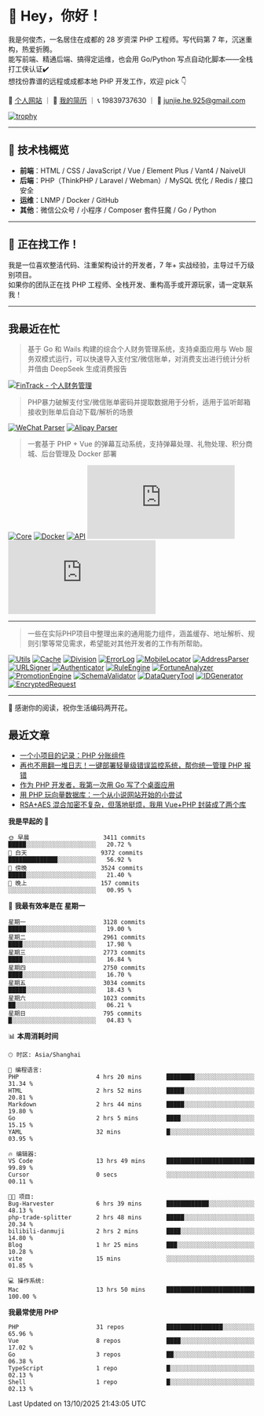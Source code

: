 # 👋 Hey，你好！

我是何俊杰，一名居住在成都的 28 岁资深 PHP 工程师。写代码第 7 年，沉迷重构，热爱折腾。  
能写前端、精通后端、搞得定运维，也会用 Go/Python 写点自动化脚本——全栈打工侠认证✔️  
想找份靠谱的远程或成都本地 PHP 开发工作，欢迎 pick 👇

📄 [个人网站](https://hejunjie.life) ｜ 📄 [我的简历](https://hejunjie.life/docx/%E7%AE%80%E5%8E%8620250406.pdf) ｜ 📞 19839737630 ｜ 📮 junjie.he.925@gmail.com

[![trophy](https://github-profile-trophy.vercel.app/?username=zxc7563598&title=MultiLanguage,Commits,PullRequest,Stars,Experience,Repositories,Followers,Issues)](https://hejunjie.life)

---

## 🚀 技术栈概览

- **前端**：HTML / CSS / JavaScript / Vue / Element Plus / Vant4 / NaiveUI  
- **后端**：PHP（ThinkPHP / Laravel / Webman）/ MySQL 优化 / Redis / 接口安全  
- **运维**：LNMP / Docker / GitHub  
- **其他**：微信公众号 / 小程序 / Composer 套件狂魔 / Go / Python

---

## 📢 正在找工作！

我是一位喜欢整洁代码、注重架构设计的开发者，7 年+ 实战经验，主导过千万级别项目。  
如果你的团队正在找 PHP 工程师、全栈开发、重构高手或开源玩家，请一定联系我！

---

## 我最近在忙

> 基于 Go 和 Wails 构建的综合个人财务管理系统，支持桌面应用与 Web 服务双模式运行，可以快速导入支付宝/微信账单，对消费支出进行统计分析并借由 DeepSeek 生成消费报告

[![FinTrack - 个人财务管理](https://img.shields.io/badge/FinTrack-个人财务管理-0078D7?style=for-the-badge&logo=symantec)](https://github.com/zxc7563598/fintrack-backend)

> PHP暴力破解支付宝/微信账单密码并提取数据用于分析，适用于监听邮箱接收到账单后自动下载/解析的场景

[![WeChat Parser](https://img.shields.io/badge/php--wechat--bill--parser-微信账单解析器-7bb32e?style=for-the-badge&logo=wechat)](https://github.com/zxc7563598/php-wechat-bill-parser)
[![Alipay Parser](https://img.shields.io/badge/php--alipay--bill--parser-支付宝账单解析器-1677ff?style=for-the-badge&logo=alipay)](https://github.com/zxc7563598/php-alipay-bill-parser)

> 一套基于 PHP + Vue 的弹幕互动系统，支持弹幕处理、礼物处理、积分商城、后台管理及 Docker 部署

[![Core](https://img.shields.io/badge/php--bilibili--danmu--core-B站交互核心模块-blueviolet?style=for-the-badge&logo=php)](https://github.com/zxc7563598/php-bilibili-danmu-core)
[![Docker](https://img.shields.io/badge/php--bilibili--danmu--docker-Docker一键部署容器-2496ed?style=for-the-badge&logo=docker)](https://github.com/zxc7563598/php-bilibili-danmu-docker)
[![API](https://img.shields.io/badge/php--bilibili--danmu-项目本体-007acc?style=for-the-badge&logo=php)](https://github.com/zxc7563598/php-bilibili-danmu)
[![Admin](https://img.shields.io/badge/vue--bilibili--danmu--admin-前端：管理后台-42b883?style=for-the-badge&logo=vue.js)](https://github.com/zxc7563598/vue-bilibili-danmu-admin)
[![Shop](https://img.shields.io/badge/vue--bilibili--danmu--shop-前端：移动端积分商城-3eaf7c?style=for-the-badge&logo=vue.js)](https://github.com/zxc7563598/vue-bilibili-danmu-shop)

---

> 一些在实际PHP项目中整理出来的通用能力组件，涵盖缓存、地址解析、规则引擎等常见需求，希望能对其他开发者的工作有所帮助。

[![Utils](https://img.shields.io/badge/php--utils-工具函数集合-6e40c9?style=for-the-badge&logo=php)](https://github.com/zxc7563598/php-utils)
[![Cache](https://img.shields.io/badge/php--cache-多层缓存系统-4c51bf?style=for-the-badge&logo=databricks)](https://github.com/zxc7563598/php-cache)
[![Division](https://img.shields.io/badge/php--china--division-行政区划解析/身份证查询归属地-2d6a4f?style=for-the-badge&logo=mapbox)](https://github.com/zxc7563598/php-china-division)
[![ErrorLog](https://img.shields.io/badge/php--error--log-多通道错误日志-ef476f?style=for-the-badge&logo=textpattern)](https://github.com/zxc7563598/php-error-log)
[![MobileLocator](https://img.shields.io/badge/php--mobile--locator-手机号归属地查询-06d6a0?style=for-the-badge&logo=googlemaps)](https://github.com/zxc7563598/php-mobile-locator)
[![AddressParser](https://img.shields.io/badge/php--address--parser-收货地址解析-118ab2?style=for-the-badge&logo=homeassistant)](https://github.com/zxc7563598/php-address-parser)
[![URLSigner](https://img.shields.io/badge/php--url--signer-签名链接工具-073b4c?style=for-the-badge&logo=linktree)](https://github.com/zxc7563598/php-url-signer)
[![Authenticator](https://img.shields.io/badge/php--google--authenticator-TOTP动态口令-ff6b6b?style=for-the-badge&logo=google)](https://github.com/zxc7563598/php-google-authenticator)
[![RuleEngine](https://img.shields.io/badge/php--simple--rule--engine-轻量规则引擎-f4a261?style=for-the-badge&logo=elastic)](https://github.com/zxc7563598/php-simple-rule-engine)
[![FortuneAnalyzer](https://img.shields.io/badge/php--fortune--analyzer-八字命理分析-c084fc?style=for-the-badge&logo=astro)](https://github.com/zxc7563598/php-fortune-analyzer)
[![PromotionEngine](https://img.shields.io/badge/php--promotion--engine-促销策略引擎-f3722c?style=for-the-badge&logo=shopify)](https://github.com/zxc7563598/php-promotion-engine)
[![SchemaValidator](https://img.shields.io/badge/php--schema--validator-参数验证器-3a86ff?style=for-the-badge&logo=checkmarx)](https://github.com/zxc7563598/php-schema-validator)
[![DataQueryTool](https://img.shields.io/badge/php--data--query--tool-数据查询与导出-0077b6?style=for-the-badge&logo=databricks)](https://github.com/zxc7563598/data-query-tool)
[![IDGenerator](https://img.shields.io/badge/php--id--generator-唯一ID生成器-ff9f1c?style=for-the-badge&logo=apachekafka)](https://github.com/zxc7563598/php-id-generator)
[![EncryptedRequest](https://img.shields.io/badge/php--encrypted--request-请求加密处理工具包-6f4e7c?style=for-the-badge&logo=foundryvirtualtabletop)](https://github.com/zxc7563598/php-encrypted-request)


---

👋 感谢你的阅读，祝你生活编码两开花。

## 最近文章
<!-- BLOG-POST-LIST:START -->
- [一个小项目的记录：PHP 分账组件](https://hejunjie.life/posts/62e95bf2.html)
- [再也不用翻一堆日志！一键部署轻量级错误监控系统，帮你统一管理 PHP 报错](https://hejunjie.life/posts/23cf1f6b.html)
- [作为 PHP 开发者，我第一次用 Go 写了个桌面应用](https://hejunjie.life/posts/d7285de6.html)
- [用 PHP 玩向量数据库：一个从小说网站开始的小尝试](https://hejunjie.life/posts/9dff3f92.html)
- [RSA+AES 混合加密不复杂，但落地挺烦，我用 Vue+PHP 封装成了两个库](https://hejunjie.life/posts/9634b05b.html)
<!-- BLOG-POST-LIST:END -->


<!--START_SECTION:waka-->
**我是早起的 🐤** 

```text
🌞 早晨                     3411 commits        █████░░░░░░░░░░░░░░░░░░░░   20.72 % 
🌆 白天                     9372 commits        ██████████████░░░░░░░░░░░   56.92 % 
🌃 傍晚                     3524 commits        █████░░░░░░░░░░░░░░░░░░░░   21.40 % 
🌙 晚上                     157 commits         ░░░░░░░░░░░░░░░░░░░░░░░░░   00.95 % 
```
📅 **我最有效率是在 星期一** 

```text
星期一                      3128 commits        █████░░░░░░░░░░░░░░░░░░░░   19.00 % 
星期二                      2961 commits        ████░░░░░░░░░░░░░░░░░░░░░   17.98 % 
星期三                      2773 commits        ████░░░░░░░░░░░░░░░░░░░░░   16.84 % 
星期四                      2750 commits        ████░░░░░░░░░░░░░░░░░░░░░   16.70 % 
星期五                      3034 commits        █████░░░░░░░░░░░░░░░░░░░░   18.43 % 
星期六                      1023 commits        ██░░░░░░░░░░░░░░░░░░░░░░░   06.21 % 
星期日                      795 commits         █░░░░░░░░░░░░░░░░░░░░░░░░   04.83 % 
```


📊 **本周消耗时间** 

```text
🕑︎ 时区: Asia/Shanghai

💬 编程语言: 
PHP                      4 hrs 20 mins       ████████░░░░░░░░░░░░░░░░░   31.34 % 
HTML                     2 hrs 52 mins       █████░░░░░░░░░░░░░░░░░░░░   20.81 % 
Markdown                 2 hrs 44 mins       █████░░░░░░░░░░░░░░░░░░░░   19.80 % 
Go                       2 hrs 5 mins        ████░░░░░░░░░░░░░░░░░░░░░   15.15 % 
YAML                     32 mins             █░░░░░░░░░░░░░░░░░░░░░░░░   03.95 % 

🔥 编辑器: 
VS Code                  13 hrs 49 mins      █████████████████████████   99.89 % 
Cursor                   0 secs              ░░░░░░░░░░░░░░░░░░░░░░░░░   00.11 % 

🐱‍💻 项目: 
Bug-Harvester            6 hrs 39 mins       ████████████░░░░░░░░░░░░░   48.13 % 
php-trade-splitter       2 hrs 48 mins       █████░░░░░░░░░░░░░░░░░░░░   20.34 % 
bilibili-danmuji         2 hrs 2 mins        ████░░░░░░░░░░░░░░░░░░░░░   14.80 % 
Blog                     1 hr 25 mins        ███░░░░░░░░░░░░░░░░░░░░░░   10.28 % 
vite                     15 mins             ░░░░░░░░░░░░░░░░░░░░░░░░░   01.85 % 

💻 操作系统: 
Mac                      13 hrs 50 mins      █████████████████████████   100.00 % 
```

**我最常使用 PHP** 

```text
PHP                      31 repos            ████████████████░░░░░░░░░   65.96 % 
Vue                      8 repos             ████░░░░░░░░░░░░░░░░░░░░░   17.02 % 
Go                       3 repos             ██░░░░░░░░░░░░░░░░░░░░░░░   06.38 % 
TypeScript               1 repo              █░░░░░░░░░░░░░░░░░░░░░░░░   02.13 % 
Shell                    1 repo              █░░░░░░░░░░░░░░░░░░░░░░░░   02.13 % 
```




 Last Updated on 13/10/2025 21:43:05 UTC
<!--END_SECTION:waka-->
